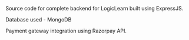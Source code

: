 Source code for complete backend for LogicLearn built using ExpressJS.  

Database used - MongoDB  

Payment gateway integration using Razorpay API.  
